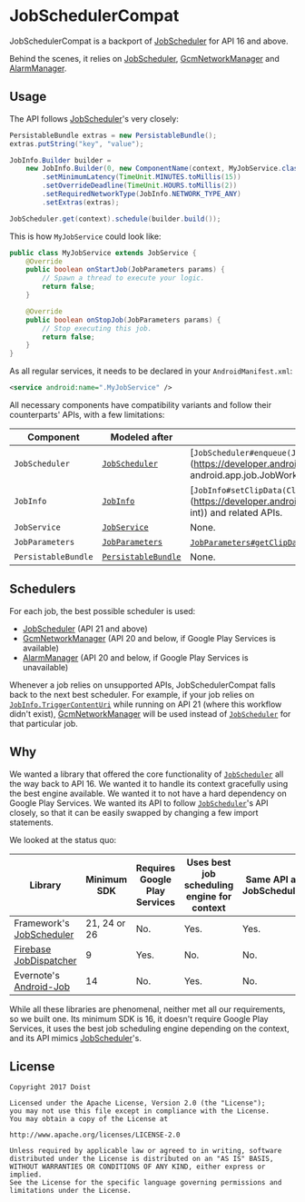 
JobSchedulerCompat
==================

JobSchedulerCompat is a backport of [JobScheduler](https://developer.android.com/reference/android/app/job/JobScheduler.html) for API 16 and above.

Behind the scenes, it relies on [JobScheduler](https://developer.android.com/reference/android/app/job/JobScheduler.html), [GcmNetworkManager](https://developers.google.com/android/reference/com/google/android/gms/gcm/GcmNetworkManager) and [AlarmManager](https://developer.android.com/reference/android/app/AlarmManager.html).




Usage
-----

The API follows [JobScheduler](https://developer.android.com/reference/android/app/job/JobScheduler.html)'s very closely:

```java
PersistableBundle extras = new PersistableBundle();
extras.putString("key", "value");

JobInfo.Builder builder =
    new JobInfo.Builder(0, new ComponentName(context, MyJobService.class))
        .setMinimumLatency(TimeUnit.MINUTES.toMillis(15))
        .setOverrideDeadline(TimeUnit.HOURS.toMillis(2))
        .setRequiredNetworkType(JobInfo.NETWORK_TYPE_ANY)
        .setExtras(extras);

JobScheduler.get(context).schedule(builder.build());
```



This is how `MyJobService` could look like:

```java
public class MyJobService extends JobService {
    @Override
    public boolean onStartJob(JobParameters params) {
        // Spawn a thread to execute your logic.
        return false;
    }

    @Override
    public boolean onStopJob(JobParameters params) {
        // Stop executing this job.
        return false;
    }
}
```



As all regular services, it needs to be declared in your `AndroidManifest.xml`:

```xml
<service android:name=".MyJobService" />
```



All necessary components have compatibility variants and follow their counterparts' APIs, with a few limitations:

| Component           | Modeled after                            | Limitations                              |
| ------------------- | ---------------------------------------- | ---------------------------------------- |
| `JobScheduler`      | [`JobScheduler`](https://developer.android.com/reference/android/app/job/JobScheduler.html) | [`JobScheduler#enqueue(JobInfo, JobWorkItem)`](https://developer.android.com/reference/android/app/job/JobScheduler.html#enqueue(android.app.job.JobInfo, android.app.job.JobWorkItem)) and related APIs. |
| `JobInfo`           | [`JobInfo`](https://developer.android.com/reference/android/app/job/JobInfo.html) | [`JobInfo#setClipData(ClipData, int)`](https://developer.android.com/reference/android/app/job/JobInfo.Builder.html#setClipData(android.content.ClipData, int)) and related APIs. |
| `JobService`        | [`JobService`](https://developer.android.com/reference/android/app/job/JobService.html) | None.                                    |
| `JobParameters`     | [`JobParameters`](https://developer.android.com/reference/android/app/job/JobParameters.html) | [`JobParameters#getClipData()`](https://developer.android.com/reference/android/app/job/JobParameters.html#getClipData()) and related APIs. |
| `PersistableBundle` | [`PersistableBundle`](https://developer.android.com/reference/android/os/PersistableBundle.html) | None.                                    |



## Schedulers

For each job, the best possible scheduler is used:

- [JobScheduler](https://developer.android.com/reference/android/app/job/JobScheduler.html) (API 21 and above)
- [GcmNetworkManager](https://developers.google.com/android/reference/com/google/android/gms/gcm/GcmNetworkManager) (API 20 and below, if Google Play Services is available)
- [AlarmManager](https://developer.android.com/reference/android/app/AlarmManager.html) (API 20 and below, if Google Play Services is unavailable)

Whenever a job relies on unsupported APIs, JobSchedulerCompat falls back to the next best scheduler. For example, if your job relies on [`JobInfo.TriggerContentUri`](https://developer.android.com/reference/android/app/job/JobInfo.TriggerContentUri.html) while running on API 21 (where this workflow didn't exist), [GcmNetworkManager](https://developers.google.com/android/reference/com/google/android/gms/gcm/GcmNetworkManager) will be used instead of [`JobScheduler`](https://developer.android.com/reference/android/app/job/JobScheduler.html) for that particular job.



Why
---

We wanted a library that offered the core functionality of [`JobScheduler`](https://developer.android.com/reference/android/app/job/JobScheduler.html) all the way back to API 16. We wanted it to handle its context gracefully using the best engine available. We wanted it to not have a hard dependency on Google Play Services. We wanted its API to follow [`JobScheduler`](https://developer.android.com/reference/android/app/job/JobScheduler.html)'s API closely, so that it can be easily swapped by changing a few import statements.

We looked at the status quo:

| Library                                  | Minimum SDK  | Requires Google Play Services | Uses best job scheduling engine for context | Same API as JobScheduler |
| ---------------------------------------- | ------------ | ----------------------------- | ---------------------------------------- | ------------------------ |
| Framework's [JobScheduler](https://developer.android.com/reference/android/app/job/JobScheduler.html) | 21, 24 or 26 | No.                           | Yes.                                     | Yes.                     |
| [Firebase JobDispatcher](https://github.com/firebase/firebase-jobdispatcher-android) | 9            | Yes.                          | No.                                      | No.                      |
| Evernote's [Android-Job](https://github.com/evernote/android-job) | 14           | No.                           | Yes.                                     | No.                      |



While all these libraries are phenomenal, neither met all our requirements, so we built one. Its minimum SDK is 16, it doesn't require Google Play Services, it uses the best job scheduling engine depending on the context, and its API mimics [JobScheduler](https://developer.android.com/reference/android/app/job/JobScheduler.html)'s.




License
-------

```
Copyright 2017 Doist

Licensed under the Apache License, Version 2.0 (the "License");
you may not use this file except in compliance with the License.
You may obtain a copy of the License at

http://www.apache.org/licenses/LICENSE-2.0

Unless required by applicable law or agreed to in writing, software
distributed under the License is distributed on an "AS IS" BASIS,
WITHOUT WARRANTIES OR CONDITIONS OF ANY KIND, either express or implied.
See the License for the specific language governing permissions and
limitations under the License.
```
